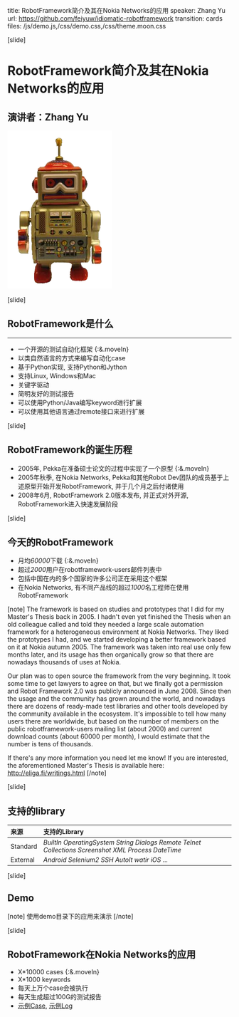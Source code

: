 title: RobotFramework简介及其在Nokia Networks的应用
speaker: Zhang Yu
url: https://github.com/feiyuw/idiomatic-robotframework
transition: cards
files: /js/demo.js,/css/demo.css,/css/theme.moon.css

[slide]

# RobotFramework简介及其在Nokia Networks的应用
## 演讲者：Zhang Yu

![RobotFramework](/img/robotframework.png "RobotFramework")

[slide]

## RobotFramework是什么
----
* 一个开源的测试自动化框架 {:&.moveIn}
* 以类自然语言的方式来编写自动化case
* 基于Python实现, 支持Python和Jython
* 支持Linux, Windows和Mac
* 关键字驱动
* 简明友好的测试报告
* 可以使用Python/Java编写keyword进行扩展
* 可以使用其他语言通过remote接口来进行扩展

[slide]

## RobotFramework的诞生历程

* 2005年, Pekka在准备硕士论文的过程中实现了一个原型 {:&.moveIn}
* 2005年秋季, 在Nokia Networks, Pekka和其他Robot Dev团队的成员基于上述原型开始开发RobotFramework, 并于几个月之后付诸使用
* 2008年6月, RobotFramework 2.0版本发布, 并正式对外开源, RobotFramework进入快速发展阶段

[slide]

## 今天的RobotFramework

* 月均*60000*下载 {:&.moveIn}
* 超过*2000*用户在robotframework-users邮件列表中
* 包括中国在内的多个国家的许多公司正在采用这个框架
* 在Nokia Networks, 有不同产品线的超过*1000*名工程师在使用RobotFramework

[note]
The framework is based on studies and prototypes that I did for my
Master's Thesis back in 2005. I hadn't even yet finished the Thesis
when an old colleague called and told they needed a large scale
automation framework for a heterogeneous environment at Nokia
Networks. They liked the prototypes I had, and we started developing a
better framework based on it at Nokia autumn 2005. The framework was
taken into real use only few months later, and its usage has then
organically grow so that there are nowadays thousands of uses at
Nokia.

Our plan was to open source the framework from the very beginning. It
took some time to get lawyers to agree on that, but we finally got a
permission and Robot Framework 2.0 was publicly announced in June
2008. Since then the usage and the community has grown around the
world, and nowadays there are dozens of ready-made test libraries and
other tools developed by the community available in the ecosystem.
It's impossible to tell how many users there are worldwide, but based
on the number of members on the public robotframework-users mailing
list (about 2000) and current download counts (about 60000 per month),
I would estimate that the number is tens of thousands.

If there's any more information you need let me know! If you are
interested, the aforementioned Master's Thesis is available here:
http://eliga.fi/writings.html
[/note]

[slide]

## 支持的library

  来源  | 支持的Library
:--------|:-------------
Standard | *BuiltIn* *OperatingSystem* *String* *Dialogs* *Remote* *Telnet* *Collections* *Screenshot* *XML* *Process* *DateTime*
External | *Android* *Selenium2* *SSH* *AutoIt* *watir* *iOS* ...

[slide]

## Demo

[note]
使用demo目录下的应用来演示
[/note]

[slide]

## RobotFramework在Nokia Networks的应用

* X*10000 cases {:&.moveIn}
* X*1000 keywords
* 每天上万个case会被执行
* 每天生成超过100G的测试报告
* [示例Case](http://10.56.117.81/IPA_TRUNK/TestCase/DATest/DC/FMA/Alarm/B01927_FUT_012_TA_all_active_star_alarms_should_be_uploaded_to_OMS_successfully_by_total_type.html), [示例Log](http://10.56.117.81/archiver2/10_56_117_81/tep-ci2/Worker-il-BCN173-FPC51/Archive_1284.zip!/logs/robot_logs/10.68.156.78_log.html)

